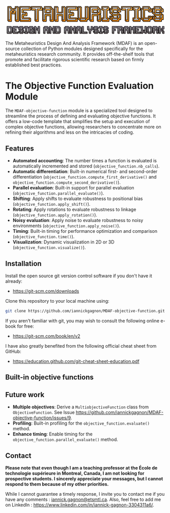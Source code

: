 ![](./doc/img/logo_top.png)
![](./doc/img/logo_bottom.png)

The Metaheuristics Design And Analysis Framework (MDAF) is an open-source collection of Python modules designed specifically for the metaheuristics research community. It provides off-the-shelf tools that promote and facilitate rigorous scientific research based on firmly established best practices.

# The Objective Function Evaluation Module

The `MDAF-objective-function` module  is a specialized tool designed to streamline the process of defining and evaluating objective functions. It offers a low-code template that simplifies the setup and execution of complex objective functions, allowing researchers to concentrate more on refining their algorithms and less on the intricacies of coding.

## Features

- **Automated accounting**: The number times a function is evaluated is automatically incremented and stored (`objective_function.nb_calls`).
- **Automatic differentiation**: Built-in numerical first- and second-order differentiation (`objective_function.compute_first_derivative()` and `objective_function.compute_second_derivative()`).
- **Parallel evaluation**: Built-in support for parallel evaluation (`objective_function.parallel_evaluate()`).
- **Shifting**: Apply shifts to evaluate robustness to positional bias (`objective_function.apply_shift()`).
- **Rotating**: Apply rotations to evaluate robustness to linkage (`objective_function.apply_rotation()`).
- **Noisy evaluation**: Apply noise to evaluate robustness to noisy environments (`objective_function.apply_noise()`).
- **Timing**: Built-in timing for performance optimization and comparison (`objective_function.time()`).
- **Visualization**: Dynamic visualization in 2D or 3D (`objective_function.visualize()`).

## Installation

Install the open source git version control software if you don't have it already: 

* https://git-scm.com/downloads

Clone this repository to your local machine using:

```bash
git clone https://github.com/iannickgagnon/MDAF-objective-function.git
```

If you aren't familiar with git, you may wish to consult the following online e-book for free:

* https://git-scm.com/book/en/v2 

I have also greatly benefited from the following official cheat sheet from GitHub:
* https://education.github.com/git-cheat-sheet-education.pdf

## Built-in objective functions

## Future work

- **Multiple objectives**: Derive a `MultiobjectiveFunction` class from `ObjectiveFunction`. See Issue https://github.com/iannickgagnon/MDAF-objective-function/issues/9.
- **Profiling**: Built-in profiling for the `objective_function.evaluate()` method.
- **Enhance timing**: Enable timing for the `objective_function.parallel_evaluate()` method.

## Contact

**Please note that even though I am a teaching professor at the École de technologie supérieure in Montreal, Canada, I am not looking for prospective students. I sincerely appreciate your messages, but I cannot respond to them because of my other priorities.**

While I cannot guarantee a timely response, I invite you to contact me if you have any comments : iannick.gagnon@etsmtl.ca. Also, feel free to add me on LinkedIn : https://www.linkedin.com/in/iannick-gagnon-3304311a6/.
